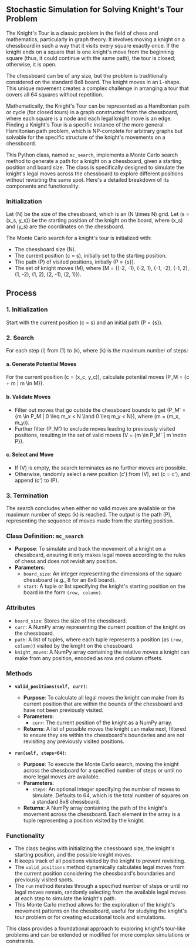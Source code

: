 ## Stochastic Simulation for Solving Knight's Tour Problem

The Knight's Tour is a classic problem in the field of chess and mathematics, particularly in graph theory. It involves moving a knight on a chessboard in such a way that it visits every square exactly once. If the knight ends on a square that is one knight's move from the beginning square (thus, it could continue with the same path), the tour is closed; otherwise, it is open.

The chessboard can be of any size, but the problem is traditionally considered on the standard 8x8 board. The knight moves in an L-shape. This unique movement creates a complex challenge in arranging a tour that covers all 64 squares without repetition.

Mathematically, the Knight's Tour can be represented as a Hamiltonian path or cycle (for closed tours) in a graph constructed from the chessboard, where each square is a node and each legal knight move is an edge. Finding a Knight's Tour is a specific instance of the more general Hamiltonian path problem, which is NP-complete for arbitrary graphs but solvable for the specific structure of the knight's movements on a chessboard.

This Python class, named `mc_search`, implements a Monte Carlo search method to generate a path for a knight on a chessboard, given a starting position and board size. The class is specifically designed to simulate the knight's legal moves across the chessboard to explore different positions without revisiting the same spot. Here's a detailed breakdown of its components and functionality:

### Initialization

Let \(N\) be the size of the chessboard, which is an \(N \times N\) grid. Let \(s = (x_s, y_s)\) be the starting position of the knight on the board, where \(x_s\) and \(y_s\) are the coordinates on the chessboard.

The Monte Carlo search for a knight's tour is initialized with:

- The chessboard size \(N\).
- The current position \(c = s\), initially set to the starting position.
- The path \(P\) of visited positions, initially \(P = \{s\}\).
- The set of knight moves \(M\), where \(M = \{(-2, -1), (-2, 1), (-1, -2), (-1, 2), (1, -2), (1, 2), (2, -1), (2, 1)\}\).

## Process

### 1. Initialization

Start with the current position \(c = s\) and an initial path \(P = \{s\}\).

### 2. Search

For each step \(i\) from \(1\) to \(k\), where \(k\) is the maximum number of steps:

#### a. Generate Potential Moves

For the current position \(c = (x_c, y_c)\), calculate potential moves \(P_M = \{c + m | m \in M\}\).

#### b. Validate Moves

- Filter out moves that go outside the chessboard bounds to get \(P_M' = \{m \in P_M | 0 \leq m_x < N \land 0 \leq m_y < N\}\), where \(m = (m_x, m_y)\).
- Further filter \(P_M'\) to exclude moves leading to previously visited positions, resulting in the set of valid moves \(V = \{m \in P_M' | m \notin P\}\).

#### c. Select and Move

- If \(V\) is empty, the search terminates as no further moves are possible.
- Otherwise, randomly select a new position \(c'\) from \(V\), set \(c = c'\), and append \(c'\) to \(P\).

### 3. Termination

The search concludes when either no valid moves are available or the maximum number of steps \(k\) is reached. The output is the path \(P\), representing the sequence of moves made from the starting position.

### Class Definition: `mc_search`

- **Purpose**: To simulate and track the movement of a knight on a chessboard, ensuring it only makes legal moves according to the rules of chess and does not revisit any position.
- **Parameters**:
  - `board_size`: An integer representing the dimensions of the square chessboard (e.g., 8 for an 8x8 board).
  - `start`: A tuple or list specifying the knight's starting position on the board in the form `(row, column)`.

### Attributes

- `board_size`: Stores the size of the chessboard.
- `curr`: A NumPy array representing the current position of the knight on the chessboard.
- `path`: A list of tuples, where each tuple represents a position (as `(row, column)`) visited by the knight on the chessboard.
- `knight_moves`: A NumPy array containing the relative moves a knight can make from any position, encoded as row and column offsets.

### Methods

- **`valid_positions(self, curr)`**:

  - **Purpose**: To calculate all legal moves the knight can make from its current position that are within the bounds of the chessboard and have not been previously visited.
  - **Parameters**:
    - `curr`: The current position of the knight as a NumPy array.
  - **Returns**: A list of possible moves the knight can make next, filtered to ensure they are within the chessboard's boundaries and are not revisiting any previously visited positions.

- **`run(self, steps=64)`**:
  - **Purpose**: To execute the Monte Carlo search, moving the knight across the chessboard for a specified number of steps or until no more legal moves are available.
  - **Parameters**:
    - `steps`: An optional integer specifying the number of moves to simulate. Defaults to 64, which is the total number of squares on a standard 8x8 chessboard.
  - **Returns**: A NumPy array containing the path of the knight's movement across the chessboard. Each element in the array is a tuple representing a position visited by the knight.

### Functionality

- The class begins with initializing the chessboard size, the knight's starting position, and the possible knight moves.
- It keeps track of all positions visited by the knight to prevent revisiting.
- The `valid_positions` method dynamically calculates legal moves from the current position considering the chessboard's boundaries and previously visited spots.
- The `run` method iterates through a specified number of steps or until no legal moves remain, randomly selecting from the available legal moves at each step to simulate the knight's path.
- This Monte Carlo method allows for the exploration of the knight's movement patterns on the chessboard, useful for studying the knight's tour problem or for creating educational tools and simulations.

This class provides a foundational approach to exploring knight's tour-like problems and can be extended or modified for more complex simulations or constraints.
